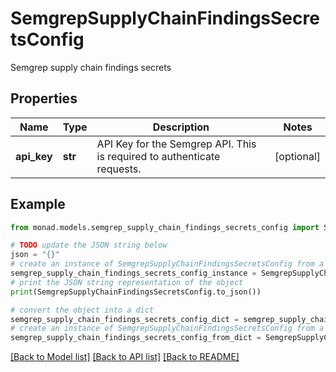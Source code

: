 # SemgrepSupplyChainFindingsSecretsConfig

Semgrep supply chain findings secrets

## Properties

Name | Type | Description | Notes
------------ | ------------- | ------------- | -------------
**api_key** | **str** | API Key for the Semgrep API. This is required to authenticate requests. | [optional] 

## Example

```python
from monad.models.semgrep_supply_chain_findings_secrets_config import SemgrepSupplyChainFindingsSecretsConfig

# TODO update the JSON string below
json = "{}"
# create an instance of SemgrepSupplyChainFindingsSecretsConfig from a JSON string
semgrep_supply_chain_findings_secrets_config_instance = SemgrepSupplyChainFindingsSecretsConfig.from_json(json)
# print the JSON string representation of the object
print(SemgrepSupplyChainFindingsSecretsConfig.to_json())

# convert the object into a dict
semgrep_supply_chain_findings_secrets_config_dict = semgrep_supply_chain_findings_secrets_config_instance.to_dict()
# create an instance of SemgrepSupplyChainFindingsSecretsConfig from a dict
semgrep_supply_chain_findings_secrets_config_from_dict = SemgrepSupplyChainFindingsSecretsConfig.from_dict(semgrep_supply_chain_findings_secrets_config_dict)
```
[[Back to Model list]](../README.md#documentation-for-models) [[Back to API list]](../README.md#documentation-for-api-endpoints) [[Back to README]](../README.md)


